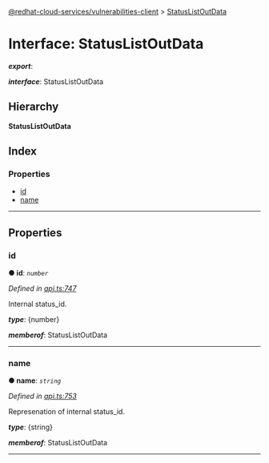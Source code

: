 [@redhat-cloud-services/vulnerabilities-client](../README.md) > [StatusListOutData](../interfaces/statuslistoutdata.md)

# Interface: StatusListOutData

*__export__*: 

*__interface__*: StatusListOutData

## Hierarchy

**StatusListOutData**

## Index

### Properties

* [id](statuslistoutdata.md#id)
* [name](statuslistoutdata.md#name)

---

## Properties

<a id="id"></a>

###  id

**● id**: *`number`*

*Defined in [api.ts:747](https://github.com/RedHatInsights/javascript-clients/blob/master/packages/vulnerabilities/git-api/api.ts#L747)*

Internal status\_id.

*__type__*: {number}

*__memberof__*: StatusListOutData

___
<a id="name"></a>

###  name

**● name**: *`string`*

*Defined in [api.ts:753](https://github.com/RedHatInsights/javascript-clients/blob/master/packages/vulnerabilities/git-api/api.ts#L753)*

Represenation of internal status\_id.

*__type__*: {string}

*__memberof__*: StatusListOutData

___

